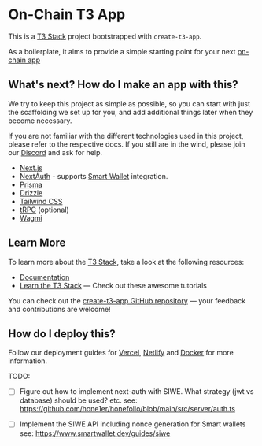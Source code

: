 # On-Chain T3 App

This is a [T3 Stack](https://create.t3.gg/) project bootstrapped with `create-t3-app`.

As a boilerplate, it aims to provide a simple starting point for your next [on-chain app](https://onchainkit.xyz/) 

## What's next? How do I make an app with this?

We try to keep this project as simple as possible, so you can start with just the scaffolding we set up for you, and add additional things later when they become necessary.

If you are not familiar with the different technologies used in this project, please refer to the respective docs. If you still are in the wind, please join our [Discord](https://t3.gg/discord) and ask for help.

- [Next.js](https://nextjs.org)
- [NextAuth](https://next-auth.js.org) - supports [Smart Wallet](https://www.smartwallet.dev/why) integration.
- [Prisma](https://prisma.io)
- [Drizzle](https://orm.drizzle.team)
- [Tailwind CSS](https://tailwindcss.com)
- [tRPC](https://trpc.io) (optional)
- [Wagmi](https://wagmi.sh)

## Learn More

To learn more about the [T3 Stack](https://create.t3.gg/), take a look at the following resources:

- [Documentation](https://create.t3.gg/)
- [Learn the T3 Stack](https://create.t3.gg/en/faq#what-learning-resources-are-currently-available) — Check out these awesome tutorials

You can check out the [create-t3-app GitHub repository](https://github.com/t3-oss/create-t3-app) — your feedback and contributions are welcome!

## How do I deploy this?

Follow our deployment guides for [Vercel](https://create.t3.gg/en/deployment/vercel), [Netlify](https://create.t3.gg/en/deployment/netlify) and [Docker](https://create.t3.gg/en/deployment/docker) for more information.


TODO:

- [ ] Figure out how to implement next-auth with SIWE. What strategy  (jwt vs database) should be used? etc.
        see: https://github.com/hone1er/honefolio/blob/main/src/server/auth.ts

- [ ] Implement the SIWE API including nonce generation for Smart wallets
        see: https://www.smartwallet.dev/guides/siwe